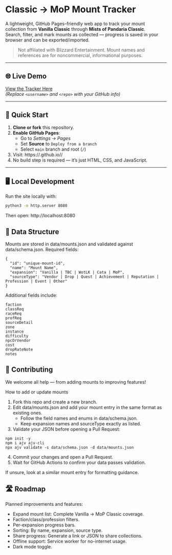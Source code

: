 # Classic → MoP Mount Tracker

A lightweight, GitHub Pages–friendly web app to track your mount collection from **Vanilla Classic** through **Mists of Pandaria Classic**.  
Search, filter, and mark mounts as collected — progress is saved in your browser and can be exported/imported.

> Not affiliated with Blizzard Entertainment. Mount names and references are for noncommercial, informational purposes.

---

## 🌐 Live Demo
[View the Tracker Here](https://<username>.github.io/<repo>/)  
*(Replace `<username>` and `<repo>` with your GitHub info)*

---

## 🚀 Quick Start

1. **Clone or fork** this repository.
2. **Enable GitHub Pages**:  
   - Go to *Settings → Pages*  
   - Set **Source** to `Deploy from a branch`  
   - Select `main` branch and root (`/`)
3. Visit:  https://<username>.github.io/<repo>/
4. No build step is required — it’s just HTML, CSS, and JavaScript.

---

## 🖥 Local Development
Run the site locally with:
```bash
python3 -m http.server 8080
```
Then open:
http://localhost:8080

## 📄 Data Structure
Mounts are stored in data/mounts.json and validated against data/schema.json.
Required fields:
```
{
  "id": "unique-mount-id",
  "name": "Mount Name",
  "expansion": "Vanilla | TBC | WotLK | Cata | MoP",
  "sourceType": "Vendor | Drop | Quest | Achievement | Reputation | Profession | Event | Other"
}
```
Additional fields include:
```
faction
classReq
raceReq
profReq
sourceDetail
zone
instance
difficulty
npcOrVendor
cost
dropRateNote
notes
```

## 🤝 Contributing
We welcome all help — from adding mounts to improving features!

How to add or update mounts
1. Fork this repo and create a new branch.
2. Edit data/mounts.json and add your mount entry in the same format as existing ones.
    - Follow the field names and enums in data/schema.json.
    - Keep expansion names and sourceType exactly as listed.
3. Validate your JSON before opening a Pull Request:
```
npm init -y
npm i ajv ajv-cli
npx ajv validate -s data/schema.json -d data/mounts.json
```
4. Commit your changes and open a Pull Request.
5. Wait for GitHub Actions to confirm your data passes validation.

If unsure, look at a similar mount entry for formatting guidance.

## 🛣 Roadmap
Planned improvements and features:
- Expand mount list: Complete Vanilla → MoP Classic coverage.
- Faction/class/profession filters.
- Per-expansion progress bars.
- Sorting: By name, expansion, source type.
- Share progress: Generate a link or JSON to share collections.
- Offline support: Service worker for no-internet usage.
- Dark mode toggle.
